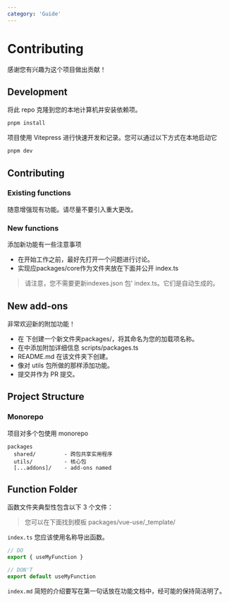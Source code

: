 ```yaml
---
category: 'Guide'
---
```

# Contributing

感谢您有兴趣为这个项目做出贡献！

## Development

将此 repo 克隆到您的本地计算机并安装依赖项。

```sh
pnpm install
```

项目使用 Vitepress 进行快速开发和记录。您可以通过以下方式在本地启动它

```sh
pnpm dev
```

## Contributing

### Existing functions

随意增强现有功能。请尽量不要引入重大更改。

### New functions

添加新功能有一些注意事项

- 在开始工作之前，最好先打开一个问题进行讨论。
- 实现应packages/core作为文件夹放在下面并公开 index.ts

> 请注意，您不需要更新indexes.json 包' index.ts。它们是自动生成的。


## New add-ons

非常欢迎新的附加功能！

- 在 下创建一个新文件夹packages/，将其命名为您的加载项名称。
- 在中添加附加详细信息 scripts/packages.ts
- README.md 在该文件夹下创建。
- 像对 utils 包所做的那样添加功能。
- 提交并作为 PR 提交。


## Project Structure

### Monorepo

项目对多个包使用 monorepo

```
packages
  shared/         - 跨包共享实用程序
  utils/          - 核心包
  [...addons]/    - add-ons named
```

## Function Folder

函数文件夹典型性包含以下 3 个文件：

> 您可以在下面找到模板 packages/vue-use/_template/

`index.ts` 您应该使用名称导出函数。

```typescript
// DO
export { useMyFunction }

// DON'T
export default useMyFunction
```

`index.md` 简短的介绍要写在第一句话放在功能文档中，经可能的保持简洁明了。